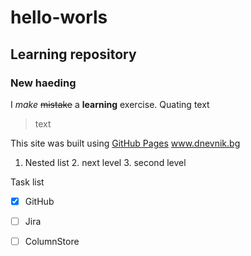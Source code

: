 # hello-worls
## Learning repository
### New haeding
I *make* ~~mistake~~ a **learning** exercise.
Quating text
> text

This site was built using [GitHub Pages](https://pages.github.com/)
www.dnevnik.bg

1. Nested list
   2. next level
      3. second level
      
Task list
- [x] GitHub
- [ ] Jira
- [ ] ColumnStore

